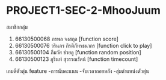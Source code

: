 # PROJECT1-SEC-2-MhooJuum
สมาชิกกลุ่ม
1. 66130500068 ภรพล จงสกุล [function score]
2. 66130500076 วรินภร กิรติภัทรธนากร [function click to play]
3. 66130500104 ภีมวัศ ช่วยดู [function random position]
4. 66130500123 ภูรินท์ สุวรรณรัตน์ [function timecount]

เกมตีตัวตุ่น
feature
  -การนับคะแนน
  -จับเวลาถอยหลัง
  -สุ่มตำแหน่งตัวตุ่น
  